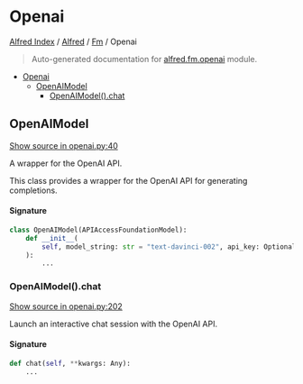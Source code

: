 # Openai

[Alfred Index](../../README.md#alfred-index) /
[Alfred](../index.md#alfred) /
[Fm](./index.md#fm) /
Openai

> Auto-generated documentation for [alfred.fm.openai](../../../alfred/fm/openai.py) module.

- [Openai](#openai)
  - [OpenAIModel](#openaimodel)
    - [OpenAIModel().chat](#openaimodel()chat)

## OpenAIModel

[Show source in openai.py:40](../../../alfred/fm/openai.py#L40)

A wrapper for the OpenAI API.

This class provides a wrapper for the OpenAI API for generating completions.

#### Signature

```python
class OpenAIModel(APIAccessFoundationModel):
    def __init__(
        self, model_string: str = "text-davinci-002", api_key: Optional[str] = None
    ):
        ...
```

### OpenAIModel().chat

[Show source in openai.py:202](../../../alfred/fm/openai.py#L202)

Launch an interactive chat session with the OpenAI API.

#### Signature

```python
def chat(self, **kwargs: Any):
    ...
```


